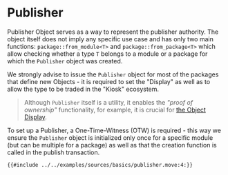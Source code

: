 # Publisher

Publisher Object serves as a way to represent the publisher authority. The object itself does not imply any specific use case and has only two main functions: `package::from_module<T>` and `package::from_package<T>` which allow checking whether a type `T` belongs to a module or a package for which the `Publisher` object was created.

We strongly advise to issue the `Publisher` object for most of the packages that define new Objects - it is required to set the "Display" as well as to allow the type to be traded in the "Kiosk" ecosystem.

> Although `Publisher` itself is a utility, it enables the _"proof of ownership"_ functionality, for example, it is crucial for [the Object Display](./display.md).

To set up a Publisher, a One-Time-Witness (OTW) is required - this way we ensure the `Publisher` object is initialized only once for a specific module (but can be multiple for a package) as well as that the creation function is called in the publish transaction.

```move
{{#include ../../examples/sources/basics/publisher.move:4:}}
```
